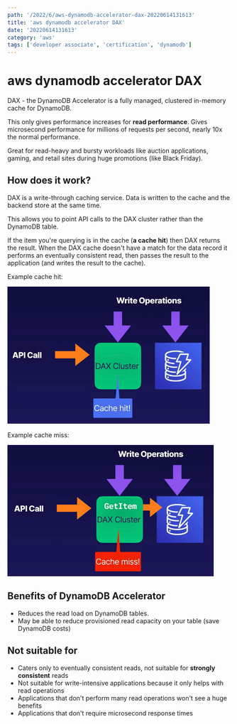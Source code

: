 ```yaml
---
path: '/2022/6/aws-dynamodb-accelerator-dax-20220614131613'
title: 'aws dynamodb accelerator DAX'
date: '20220614131613'
category: 'aws'
tags: ['developer associate', 'certification', 'dynamodb']
---
```


# aws dynamodb accelerator DAX
DAX - the DynamoDB Accelerator is a fully managed, clustered in-memory cache
for DynamoDB.

This only gives performance increases for **read performance**. Gives microsecond
performance for millions of requests per second, nearly 10x the normal performance.

Great for read-heavy and bursty workloads like auction applications, gaming, and retail
sites during huge promotions (like Black Friday).

## How does it work?
DAX is a write-through caching service. Data is written to the cache and the backend store
at the same time.

This allows you to point API calls to the DAX cluster rather than the DynamoDB table.

If the item you're querying is in the cache (**a cache hit**) then DAX returns the result.
When the DAX cache doesn't have a match for the data record it performs an eventually
consistent read, then passes the result to the application (and writes the result to
the cache).

Example cache hit:

![DAX cache hit](./20220614132024-img-2.png)


Example cache miss:

![DAX cache miss](./20220614132008-img-1.png)

## Benefits of DynamoDB Accelerator
* Reduces the read load on DynamoDB tables.
* May be able to reduce provisioned read capacity on your table (save DynamoDB costs)

## Not suitable for
* Caters only to eventually consistent reads, not suitable for **strongly consistent** reads
* Not suitable for write-intensive applications because it only helps with read operations
* Applications that don't perform many read operations won't see a huge benefits
* Applications that don't require microsecond response times

